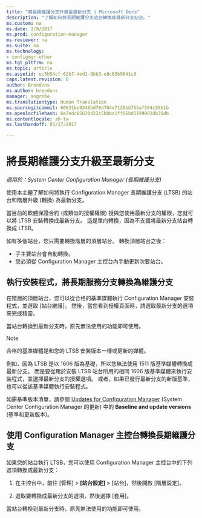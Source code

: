 ```yaml
---
title: "將長期維護分支升級至最新分支 | Microsoft Docs"
description: "了解如何將長期維護分支站台轉換成最新分支站台。"
ms.custom: na
ms.date: 2/8/2017
ms.prod: configuration-manager
ms.reviewer: na
ms.suite: na
ms.technology:
- configmgr-other
ms.tgt_pltfrm: na
ms.topic: article
ms.assetid: ec5b54cf-62b7-4ed1-9bb3-e8c63b9641c8
caps.latest.revision: 0
author: Brenduns
ms.author: brenduns
manager: angrobe
ms.translationtype: Human Translation
ms.sourcegitcommit: 60631bc0346bd78d704e7129bb755af504c59b1b
ms.openlocfilehash: 6e7edc85630d22c5bbba1ff66bd1199903db76db
ms.contentlocale: zh-tw
ms.lasthandoff: 05/17/2017

---
```



# <a name="upgrade-the-long-term-servicing-branch-to-the-current-branch"></a>將長期維護分支升級至最新分支

*適用於：System Center Configuration Manager (長期維護分支)*

使用本主題了解如何將執行 Configuration Manager 長期維護分支 (LTSB) 的站台和階層升級 (轉換) 為最新分支。

當目前的軟體保證合約 (或類似的授權權限) 授與您使用最新分支的權限，您就可以將 LTSB 安裝轉換成最新分支。  這是單向轉換，因為不支援將最新分支站台轉換成 LTSB。

如有多個站台，您只需要轉換階層的頂層站台。 轉換頂層站台之後︰
- 子主要站台會自動轉換。
-    您必須從 Configuration Manager 主控台內手動更新次要站台。

## <a name="run-setup-to-convert-the-long-term-servicing-branch"></a>執行安裝程式，將長期服務分支轉換為維護分支
在階層的頂層站台，您可以從合格的基準媒體執行 Configuration Manager 安裝程式，並選取 [站台維護]。  然後，當您看到授權頁面時，請選取最新分支的選項來完成精靈。

當站台轉換到最新分支時，原先無法使用的功能即可使用。

> [!NOTE]  
> 合格的基準媒體是和您的 LTSB 安裝版本一樣或更新的媒體。

例如，因為 LTSB 是以 1606 版為基礎，所以您無法使用 1511 版基準媒體轉換成最新分支。 而是要從用於安裝 LTSB 站台所用的相同 1606 版基準媒體來執行安裝程式，並選擇最新分支的授權選項。  或者，如果已發行最新分支的新版基準，也可以從該基準媒體執行安裝程式。

如需基準版本清單，請參閱 [Updates for Configuration Manager](/sccm/core/servers/manage/updates) (System Center Configuration Manager 的更新) 中的 **Baseline and update versions** (基準和更新版本)。

## <a name="use-the-configuration-manager-console-to-convert-the-long-term-servicing-branch"></a>使用 Configuration Manager 主控台轉換長期維護分支
如果您的站台執行 LTSB，您可以使用 Configuration Manager 主控台中的下列選項轉換成最新分支︰

 1. 在主控台中，前往 [管理] > **[站台設定]** > [站台]，然後開啟 [階層設定]。  

 2. 選取要轉換成最新分支的選項，然後選擇 [套用]。  

當站台轉換到最新分支時，原先無法使用的功能即可使用。

